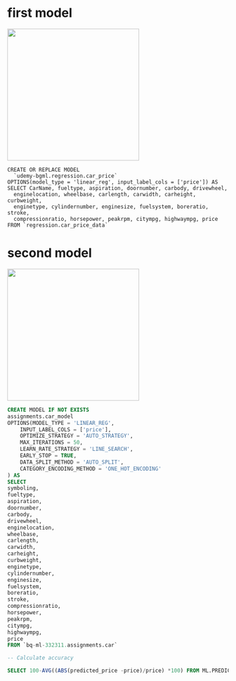 # first model

<img src="https://github.com/kmu973/BigQueryML/assets/70645899/98e25b41-9849-44f9-b8d6-0f894896fde2" width="300">

```
CREATE OR REPLACE MODEL
  `udemy-bgml.regression.car_price` 
OPTIONS(model_type = 'linear_reg', input_label_cols = ['price']) AS 
SELECT CarName, fueltype, aspiration, doornumber, carbody, drivewheel, 
  enginelocation, wheelbase, carlength, carwidth, carheight, curbweight, 
  enginetype, cylindernumber, enginesize, fuelsystem, boreratio, stroke, 
  compressionratio, horsepower, peakrpm, citympg, highwaympg, price 
FROM `regression.car_price_data`
```


# second model

<img src="https://github.com/kmu973/BigQueryML/assets/70645899/a70b5bec-cc92-421b-8100-da784de3a1fc" width="300">

```SQL
CREATE MODEL IF NOT EXISTS
assignments.car_model
OPTIONS(MODEL_TYPE = 'LINEAR_REG',
    INPUT_LABEL_COLS = ['price'],
    OPTIMIZE_STRATEGY = 'AUTO_STRATEGY',
    MAX_ITERATIONS = 50,
    LEARN_RATE_STRATEGY = 'LINE_SEARCH',
    EARLY_STOP = TRUE,
    DATA_SPLIT_METHOD = 'AUTO_SPLIT',
    CATEGORY_ENCODING_METHOD = 'ONE_HOT_ENCODING'
) AS
SELECT 
symboling,
fueltype,
aspiration, 
doornumber, 
carbody,    
drivewheel, 
enginelocation, 
wheelbase,  
carlength,  
carwidth,   
carheight,  
curbweight, 
enginetype, 
cylindernumber, 
enginesize, 
fuelsystem, 
boreratio,  
stroke, 
compressionratio,   
horsepower, 
peakrpm,    
citympg,    
highwaympg, 
price
FROM `bq-ml-332311.assignments.car`

-- Calculate accuracy

SELECT 100-AVG((ABS(predicted_price -price)/price) *100) FROM ML.PREDICT (MODEL `assignments.car_model`,( SELECT * FROM `bq-ml-332311.assignments.car`))
```

